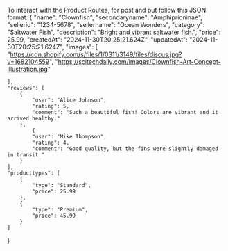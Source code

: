 To interact with the Product Routes, for post and put follow this JSON format:
{
    "name": "Clownfish",
    "secondaryname": "Amphiprioninae",
    "sellerid": "1234-5678",
    "sellername": "Ocean Wonders",
    "category": "Saltwater Fish",
    "description": "Bright and vibrant saltwater fish.",
    "price": 25.99,
    "createdAt": "2024-11-30T20:25:21.624Z",
    "updatedAt": "2024-11-30T20:25:21.624Z",
    "images": [
        "https://cdn.shopify.com/s/files/1/0311/3149/files/discus.jpg?v=1682104559",
        "https://scitechdaily.com/images/Clownfish-Art-Concept-Illustration.jpg"

    ],
    "reviews": [
        {
            "user": "Alice Johnson",
            "rating": 5,
            "comment": "Such a beautiful fish! Colors are vibrant and it arrived healthy."
        },
            {
            "user": "Mike Thompson",
            "rating": 4,
            "comment": "Good quality, but the fins were slightly damaged in transit."
        }
    ],
    "producttypes": [
        {
            "type": "Standard",
            "price": 25.99
        },
        {
            "type": "Premium",
            "price": 45.99
        }
    ]
}
